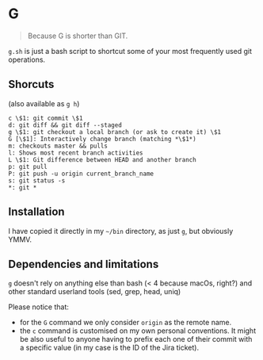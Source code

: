 # G

> Because G is shorter than GIT.

`g.sh` is just a bash script to shortcut some of your most frequently used git operations.

## Shorcuts

(also available as `g h`)

```
c \$1: git commit \$1
d: git diff && git diff --staged
g \$1: git checkout a local branch (or ask to create it) \$1
G [\$1]: Interactively change branch (matching *\$1*)
m: checkouts master && pulls
l: Shows most recent branch activities
L \$1: Git difference between HEAD and another branch
p: git pull
P: git push -u origin current_branch_name
s: git status -s
*: git *
```

## Installation

I have copied it directly in my `~/bin` directory, as just `g`, but obviously YMMV.

## Dependencies and limitations

`g` doesn't rely on anything else than bash (< 4 because macOs, right?) and other standard userland tools (sed, grep, head, uniq)

Please notice that:

- for the `G` command we only consider `origin` as the remote name.
- the `c` command is customised on my own personal conventions. It might be also useful to anyone having to prefix each one of their commit with a specific value (in my case is the ID of the Jira ticket).
